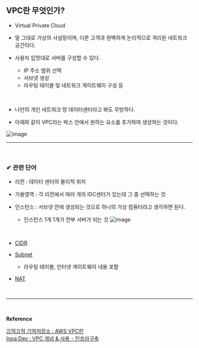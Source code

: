 ## VPC란 무엇인가?
- Virtual Private Cloud

- 말 그대로 가상의 사설망이며, 다른 고객과 완벽하게 논리적으로 격리된 네트워크 공간이다.

- 사용자 입맛대로 서버를 구성할 수 있다.
  - IP 주소 범위 선택
  - 서브넷 생성
  - 라우팅 테이블 및 네트워크 게이트웨이 구성 등
 <br>
 
- 나만의 개인 네트워크 망 데이터센터라고 봐도 무방하다.

- 아래와 같이 VPC라는 박스 안에서 원하는 요소를 추가하여 생성하는 것이다.

![image](https://github.com/yejun95/Today-I-Learn/assets/121341413/542afc0f-f21d-4c16-bf03-f813a7d4f212)
<br>
<hr>
<br>

### ✔ 관련 단어
- 리전 : 데이터 센터의 물리적 위치

- 가용영역 : 각 리전에서 여러 개의 IDC센터가 있는데 그 중 선택하는 것

- 인스턴스 : 서브넷 안에 생성되는 것으로 하나의 가상 컴퓨터라고 생각하면 된다.
  - 인스턴스 1개 1개가 전부 서버가 되는 것
![image](https://github.com/yejun95/Today-I-Learn/assets/121341413/819163ce-3ee4-4c67-8ea6-890b55215fec)
<br>

- [CIDR](https://github.com/yejun95/Today-I-Learn/blob/master/Network/CIDR.md)

- [Subnet](https://github.com/yejun95/Today-I-Learn/blob/master/Network/Subnet.md)
  - 라우팅 테이블, 인터넷 게이트웨이 내용 포함

- [NAT](https://github.com/yejun95/Today-I-Learn/blob/master/Network/NAT.md)
<br>
<hr>
<br>


**Reference**<br>

[끄적끄적 기억저장소 : AWS VPC란](https://memory-hub.tistory.com/11)<br>
[Inpa Dev : VPC 개념 & 사용 - 인프라구축](https://inpa.tistory.com/entry/AWS-%F0%9F%93%9A-VPC-%EC%82%AC%EC%9A%A9-%EC%84%9C%EB%B8%8C%EB%84%B7-%EC%9D%B8%ED%84%B0%EB%84%B7-%EA%B2%8C%EC%9D%B4%ED%8A%B8%EC%9B%A8%EC%9D%B4-NAT-%EB%B3%B4%EC%95%88%EA%B7%B8%EB%A3%B9-NACL-Bastion-Host)
